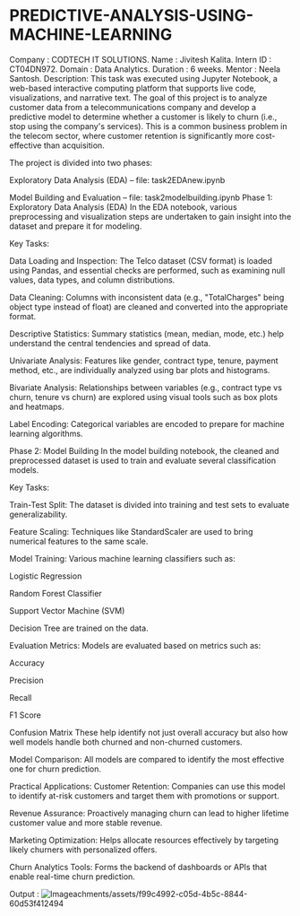 # PREDICTIVE-ANALYSIS-USING-MACHINE-LEARNING
Company : CODTECH IT SOLUTIONS. 
Name : Jivitesh Kalita. 
Intern ID : CT04DN972. 
Domain : Data Analytics. 
Duration : 6 weeks. 
Mentor : Neela Santosh. 
Description:
This task was executed using Jupyter Notebook, a web-based interactive computing platform that supports live code, visualizations, and narrative text.
The goal of this project is to analyze customer data from a telecommunications company and develop a predictive model to determine whether a customer is likely to churn (i.e., stop using the company's services). This is a common business problem in the telecom sector, where customer retention is significantly more cost-effective than acquisition.

The project is divided into two phases:

Exploratory Data Analysis (EDA) – file: task2EDAnew.ipynb

Model Building and Evaluation – file: task2modelbuilding.ipynb
Phase 1: Exploratory Data Analysis (EDA)
In the EDA notebook, various preprocessing and visualization steps are undertaken to gain insight into the dataset and prepare it for modeling.

Key Tasks:

Data Loading and Inspection: The Telco dataset (CSV format) is loaded using Pandas, and essential checks are performed, such as examining null values, data types, and column distributions.

Data Cleaning: Columns with inconsistent data (e.g., "TotalCharges" being object type instead of float) are cleaned and converted into the appropriate format.

Descriptive Statistics: Summary statistics (mean, median, mode, etc.) help understand the central tendencies and spread of data.

Univariate Analysis: Features like gender, contract type, tenure, payment method, etc., are individually analyzed using bar plots and histograms.

Bivariate Analysis: Relationships between variables (e.g., contract type vs churn, tenure vs churn) are explored using visual tools such as box plots and heatmaps.

Label Encoding: Categorical variables are encoded to prepare for machine learning algorithms.

Phase 2: Model Building
In the model building notebook, the cleaned and preprocessed dataset is used to train and evaluate several classification models.

Key Tasks:

Train-Test Split: The dataset is divided into training and test sets to evaluate generalizability.

Feature Scaling: Techniques like StandardScaler are used to bring numerical features to the same scale.

Model Training: Various machine learning classifiers such as:

Logistic Regression

Random Forest Classifier

Support Vector Machine (SVM)

Decision Tree
are trained on the data.

Evaluation Metrics: Models are evaluated based on metrics such as:

Accuracy

Precision

Recall

F1 Score

Confusion Matrix
These help identify not just overall accuracy but also how well models handle both churned and non-churned customers.

Model Comparison: All models are compared to identify the most effective one for churn prediction.

Practical Applications:
Customer Retention: Companies can use this model to identify at-risk customers and target them with promotions or support.

Revenue Assurance: Proactively managing churn can lead to higher lifetime customer value and more stable revenue.

Marketing Optimization: Helps allocate resources effectively by targeting likely churners with personalized offers.

Churn Analytics Tools: Forms the backend of dashboards or APIs that enable real-time churn prediction.

Output : ![Image](https://github.com/user-att)achments/assets/f99c4992-c05d-4b5c-8844-60d53f412494

